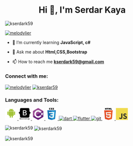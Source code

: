 <h1 align="center">Hi 👋, I'm Serdar Kaya</h1>
<p align="left"> <img src="https://miro.medium.com/max/1360/0*7Q3yvSIv_t0ioJ-Z.gif" alt="kserdark59" /> </p>

<p align="left"> <a href="https://twitter.com/melodylier" target="blank"><img src="https://img.shields.io/twitter/follow/melodylier?logo=twitter&style=for-the-badge" alt="melodylier" width="400" /></a> </p>

- 🌱 I’m currently learning **JavaScript, c#**

- 💬 Ask me about **Html,CSS,Bootstrap**

- 📫 How to reach me **kserdark59@gmail.com**

<h3 align="left">Connect with me:</h3>
<p align="left">
<a href="https://twitter.com/melodylier" target="blank"><img align="center" src="https://raw.githubusercontent.com/rahuldkjain/github-profile-readme-generator/master/src/images/icons/Social/twitter.svg" alt="melodylier" height="30" width="40" /></a>
<a href="https://instagram.com/kserdar59" target="blank"><img align="center" src="https://raw.githubusercontent.com/rahuldkjain/github-profile-readme-generator/master/src/images/icons/Social/instagram.svg" alt="kserdar59" height="30" width="40" /></a>
</p>

<h3 align="left">Languages and Tools:</h3>
<p align="left"> <a href="https://developer.android.com" target="_blank" rel="noreferrer"> <img src="https://raw.githubusercontent.com/devicons/devicon/master/icons/android/android-original-wordmark.svg" alt="android" width="40" height="40"/> </a> <a href="https://getbootstrap.com" target="_blank" rel="noreferrer"> <img src="https://raw.githubusercontent.com/devicons/devicon/master/icons/bootstrap/bootstrap-plain-wordmark.svg" alt="bootstrap" width="40" height="40"/> </a> <a href="https://www.w3schools.com/cs/" target="_blank" rel="noreferrer"> <img src="https://raw.githubusercontent.com/devicons/devicon/master/icons/csharp/csharp-original.svg" alt="csharp" width="40" height="40"/> </a> <a href="https://www.w3schools.com/css/" target="_blank" rel="noreferrer"> <img src="https://raw.githubusercontent.com/devicons/devicon/master/icons/css3/css3-original-wordmark.svg" alt="css3" width="40" height="40"/> </a> <a href="https://dart.dev" target="_blank" rel="noreferrer"> <img src="https://www.vectorlogo.zone/logos/dartlang/dartlang-icon.svg" alt="dart" width="40" height="40"/> </a> <a href="https://flutter.dev" target="_blank" rel="noreferrer"> <img src="https://www.vectorlogo.zone/logos/flutterio/flutterio-icon.svg" alt="flutter" width="40" height="40"/> </a> <a href="https://git-scm.com/" target="_blank" rel="noreferrer"> <img src="https://www.vectorlogo.zone/logos/git-scm/git-scm-icon.svg" alt="git" width="40" height="40"/> </a> <a href="https://www.w3.org/html/" target="_blank" rel="noreferrer"> <img src="https://raw.githubusercontent.com/devicons/devicon/master/icons/html5/html5-original-wordmark.svg" alt="html5" width="40" height="40"/> </a> <a href="https://developer.mozilla.org/en-US/docs/Web/JavaScript" target="_blank" rel="noreferrer"> <img src="https://raw.githubusercontent.com/devicons/devicon/master/icons/javascript/javascript-original.svg" alt="javascript" width="40" height="40"/> </a> </p>

<p><img align="left" src="https://github-readme-stats.vercel.app/api/top-langs?username=kserdark59&show_icons=true&locale=en&layout=compact" alt="kserdark59" /></p>

<p>&nbsp;<img align="center" src="https://github-readme-stats.vercel.app/api?username=kserdark59&show_icons=true&locale=en" alt="kserdark59" /></p>

<p><img align="center" src="https://github-readme-streak-stats.herokuapp.com/?user=kserdark59&" alt="kserdark59" /></p>


